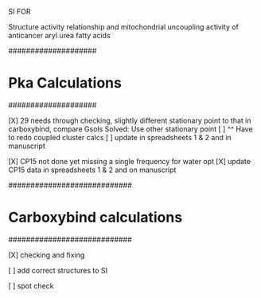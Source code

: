 SI FOR 

Structure activity relationship and mitochondrial uncoupling activity of anticancer aryl urea fatty acids

####################
# Pka Calculations #
####################

[X] 29 needs through checking, slightly different stationary point to that in carboxybind, compare Gsols
    Solved: Use other stationary point
[ ] ^^ Have to redo coupled cluster calcs
[ ] update in spreadsheets 1 & 2 and in manuscript

[X] CP15 not done yet missing a single frequency for water opt
[X] update CP15 data in spreadsheets 1 & 2 and on manuscript

############################
# Carboxybind calculations #
############################

[X] checking and fixing 

[ ] add correct structures to SI

[ ] spot check

